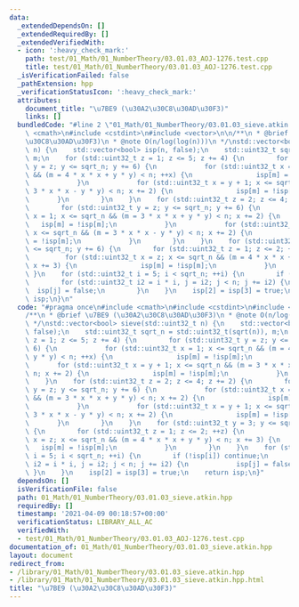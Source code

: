 ```yaml
---
data:
  _extendedDependsOn: []
  _extendedRequiredBy: []
  _extendedVerifiedWith:
  - icon: ':heavy_check_mark:'
    path: test/01_Math/01_NumberTheory/03.01.03_AOJ-1276.test.cpp
    title: test/01_Math/01_NumberTheory/03.01.03_AOJ-1276.test.cpp
  _isVerificationFailed: false
  _pathExtension: hpp
  _verificationStatusIcon: ':heavy_check_mark:'
  attributes:
    document_title: "\u7BE9 (\u30A2\u30C8\u30AD\u30F3)"
    links: []
  bundledCode: "#line 2 \"01_Math/01_NumberTheory/03.01.03_sieve.atkin.hpp\"\n#include\
    \ <cmath>\n#include <cstdint>\n#include <vector>\n\n/**\n * @brief \u7BE9 (\u30A2\
    \u30C8\u30AD\u30F3)\n * @note O(n/log(log(n)))\n */\nstd::vector<bool> sieve(std::uint32_t\
    \ n) {\n    std::vector<bool> isp(n, false);\n    std::uint32_t sqrt_n = std::uint32_t(sqrt(n)),\
    \ m;\n    for (std::uint32_t z = 1; z <= 5; z += 4) {\n        for (std::uint32_t\
    \ y = z; y <= sqrt_n; y += 6) {\n            for (std::uint32_t x = 1; x <= sqrt_n\
    \ && (m = 4 * x * x + y * y) < n; ++x) {\n                isp[m] = !isp[m];\n\
    \            }\n            for (std::uint32_t x = y + 1; x <= sqrt_n && (m =\
    \ 3 * x * x - y * y) < n; x += 2) {\n                isp[m] = !isp[m];\n     \
    \       }\n        }\n    }\n    for (std::uint32_t z = 2; z <= 4; z += 2) {\n\
    \        for (std::uint32_t y = z; y <= sqrt_n; y += 6) {\n            for (std::uint32_t\
    \ x = 1; x <= sqrt_n && (m = 3 * x * x + y * y) < n; x += 2) {\n             \
    \   isp[m] = !isp[m];\n            }\n            for (std::uint32_t x = y + 1;\
    \ x <= sqrt_n && (m = 3 * x * x - y * y) < n; x += 2) {\n                isp[m]\
    \ = !isp[m];\n            }\n        }\n    }\n    for (std::uint32_t y = 3; y\
    \ <= sqrt_n; y += 6) {\n        for (std::uint32_t z = 1; z <= 2; ++z) {\n   \
    \         for (std::uint32_t x = z; x <= sqrt_n && (m = 4 * x * x + y * y) < n;\
    \ x += 3) {\n                isp[m] = !isp[m];\n            }\n        }\n   \
    \ }\n    for (std::uint32_t i = 5; i < sqrt_n; ++i) {\n        if (!isp[i]) continue;\n\
    \        for (std::uint32_t i2 = i * i, j = i2; j < n; j += i2) {\n          \
    \  isp[j] = false;\n        }\n    }\n    isp[2] = isp[3] = true;\n    return\
    \ isp;\n}\n"
  code: "#pragma once\n#include <cmath>\n#include <cstdint>\n#include <vector>\n\n\
    /**\n * @brief \u7BE9 (\u30A2\u30C8\u30AD\u30F3)\n * @note O(n/log(log(n)))\n\
    \ */\nstd::vector<bool> sieve(std::uint32_t n) {\n    std::vector<bool> isp(n,\
    \ false);\n    std::uint32_t sqrt_n = std::uint32_t(sqrt(n)), m;\n    for (std::uint32_t\
    \ z = 1; z <= 5; z += 4) {\n        for (std::uint32_t y = z; y <= sqrt_n; y +=\
    \ 6) {\n            for (std::uint32_t x = 1; x <= sqrt_n && (m = 4 * x * x +\
    \ y * y) < n; ++x) {\n                isp[m] = !isp[m];\n            }\n     \
    \       for (std::uint32_t x = y + 1; x <= sqrt_n && (m = 3 * x * x - y * y) <\
    \ n; x += 2) {\n                isp[m] = !isp[m];\n            }\n        }\n\
    \    }\n    for (std::uint32_t z = 2; z <= 4; z += 2) {\n        for (std::uint32_t\
    \ y = z; y <= sqrt_n; y += 6) {\n            for (std::uint32_t x = 1; x <= sqrt_n\
    \ && (m = 3 * x * x + y * y) < n; x += 2) {\n                isp[m] = !isp[m];\n\
    \            }\n            for (std::uint32_t x = y + 1; x <= sqrt_n && (m =\
    \ 3 * x * x - y * y) < n; x += 2) {\n                isp[m] = !isp[m];\n     \
    \       }\n        }\n    }\n    for (std::uint32_t y = 3; y <= sqrt_n; y += 6)\
    \ {\n        for (std::uint32_t z = 1; z <= 2; ++z) {\n            for (std::uint32_t\
    \ x = z; x <= sqrt_n && (m = 4 * x * x + y * y) < n; x += 3) {\n             \
    \   isp[m] = !isp[m];\n            }\n        }\n    }\n    for (std::uint32_t\
    \ i = 5; i < sqrt_n; ++i) {\n        if (!isp[i]) continue;\n        for (std::uint32_t\
    \ i2 = i * i, j = i2; j < n; j += i2) {\n            isp[j] = false;\n       \
    \ }\n    }\n    isp[2] = isp[3] = true;\n    return isp;\n}"
  dependsOn: []
  isVerificationFile: false
  path: 01_Math/01_NumberTheory/03.01.03_sieve.atkin.hpp
  requiredBy: []
  timestamp: '2021-04-09 00:18:57+00:00'
  verificationStatus: LIBRARY_ALL_AC
  verifiedWith:
  - test/01_Math/01_NumberTheory/03.01.03_AOJ-1276.test.cpp
documentation_of: 01_Math/01_NumberTheory/03.01.03_sieve.atkin.hpp
layout: document
redirect_from:
- /library/01_Math/01_NumberTheory/03.01.03_sieve.atkin.hpp
- /library/01_Math/01_NumberTheory/03.01.03_sieve.atkin.hpp.html
title: "\u7BE9 (\u30A2\u30C8\u30AD\u30F3)"
---
```

